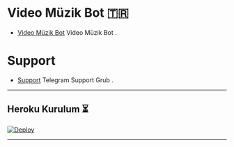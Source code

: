 
# Video Müzik Bot 🇹🇷
- [Video Müzik Bot](https://github.com/MehmetAtes21/Video-Music) Video Müzik Bot .

# Support 
- [Support](https://t.me/StarBotKanal) Telegram Support Grub .

---

## Heroku Kurulum ⏳

[![Deploy](https://www.herokucdn.com/deploy/button.svg)](https://heroku.com/deploy?template=https://github.com/mertece9/VideO)

---


